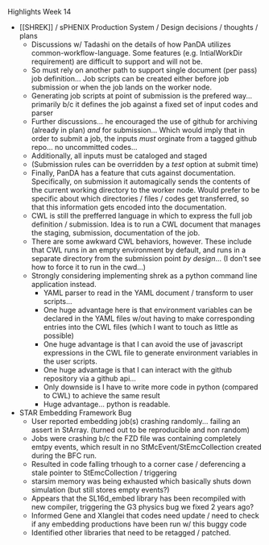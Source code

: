 Highlights Week 14

- [[SHREK]] / sPHENIX Production System / Design decisions / thoughts / plans
	- Discussions w/ Tadashi on the details of how PanDA utilizes common-workflow-language.  Some features (e.g. IntialWorkDir requirement) are difficult to support and will not be.  
	- So must rely on another path to support single document (per pass) job definition...  Job scripts can be created either before job submission or when the job lands on the worker node.  
	- Generating job scripts at point of submission is the prefered way... primarily b/c it defines the job against a fixed set of input codes and parser
	- Further discussions... he encouraged the use of github for archiving (already in plan) *and* for submission...  Which would imply that in order to submit a job, the inputs *must* orginate from a tagged github repo... no uncommitted codes...  
	- Additionally, all inputs must be cataloged and staged
	- (Submission rules can be overridden by a *test* option at submit time)
	- Finally, PanDA has a feature that cuts against documentation.  Specifically, on submission it automagically sends the contents of the current working directory to the worker node.  Would prefer to be specific about which directories / files / codes get transferred, so that this information gets encoded into the documentation.
	- CWL is still the prefferred language in which to express the full job definition / submission.  Idea is to run a CWL document that manages the staging, submission, documentation of the job.  
	- There are some awkward CWL behaviors, however.  These include that CWL runs in an empty environment by default, and runs in a separate directory from the submission point *by design*... (I don't see how to force it to run in the cwd...)
	- Strongly considering implementing shrek as a python command line application instead.
		- YAML parser to read in the YAML document / transform to user scripts...
		- One huge advantage here is that environment variables can be declared in the YAML files w/out having to make corresponding entries into the CWL files (which I want to touch as little as possible)
		- One huge advantage is that I can avoid the use of javascript expressions in the CWL file to generate environment variables in the user scripts.
		- One huge advantage is that I can interact with the github repository via a github api...
		- Only downside is I have to write more code in python (compared to CWL) to achieve the same result
		- Huge advantage... python is readable.
- STAR Embedding Framework Bug 
	- User reported embedding job(s) crashing randomly... failing an assert in StArray.   (turned out to be reproducible and non random)
	- Jobs were crashing b/c the FZD file was containing completely emtpy events, which result in no StMcEvent/StEmcCollection created during the BFC run.
	- Resulted in code falling trhough to a corner case / deferencing a stale pointer to StEmcCollection / triggering 
	- starsim memory was being exhausted which basically shuts down simulation (but still stores empty events?)
	- Appears that the SL16d_embed library has been recompiled with new compiler, triggering the G3 physics bug we fixed 2 years ago?  
	- Informed Gene and XIanglei that codes need update / need to check if any embedding productions have been run w/ this buggy code
	- Identified other libraries that need to be retagged / patched.